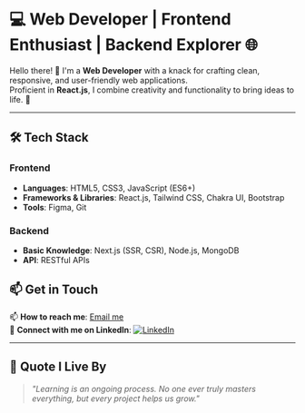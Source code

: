 # 💻 Web Developer | Frontend Enthusiast | Backend Explorer 🌐

Hello there! 👋 I'm a **Web Developer** with a knack for crafting clean, responsive, and user-friendly web applications.  
Proficient in **React.js**, I combine creativity and functionality to bring ideas to life. 🚀  

---

## 🛠 **Tech Stack**
### **Frontend**
- **Languages**: HTML5, CSS3, JavaScript (ES6+)
- **Frameworks & Libraries**: React.js, Tailwind CSS, Chakra UI, Bootstrap
- **Tools**: Figma, Git

### **Backend**
- **Basic Knowledge**: Next.js (SSR, CSR), Node.js, MongoDB
- **API**: RESTful APIs

## 📫 **Get in Touch**
📫 **How to reach me**: [Email me](mailto:tayyab1612639@gmail.com)  
🔗 **Connect with me on LinkedIn**: [![LinkedIn](https://img.shields.io/badge/LinkedIn-0077B5?style=flat&logo=linkedin&logoColor=white)]([https://linkedin.com/in/your-profile](https://www.linkedin.com/in/muhammad-tayyab-061904274/))  

---

## 🌟 **Quote I Live By**

> *"Learning is an ongoing process. No one ever truly masters everything, but every project helps us grow."*
